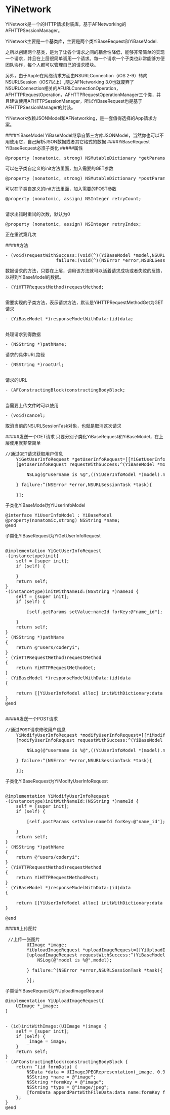 # YiNetwork

YiNetwork是一个的HTTP请求封装库，基于AFNetworking的AFHTTPSessionManager。

YiNetwork主要是一个基类库，主要是两个类YiBaseRequest和YiBaseModel.

之所以创建两个基类，是为了让各个请求之间的耦合性降低，能够非常简单的实现一个请求，并且在上层很简单调用一个请求。每一个请求一个子类也非常能够方便团队协作，每个人都可以管理自己的请求模块。

另外，由于Apple在网络请求方面由NSURLConnection（iOS 2-9）转向NSURLSession（iOS7以上）,随之AFNetworking 3.0也就废弃了NSURLConnection相关的AFURLConnectionOperation，AFHTTPRequestOperation，AFHTTPRequestOperationManager三个类，并且建议使用AFHTTPSessionManager，所以YiBaseRequest也是基于AFHTTPSessionManager的封装。

YiNetwork依赖JSONModel和AFNetworking，是一套值得选择的App请求方案。



####YiBaseModel
YiBaseModel继承自第三方库JSONModel，当然你也可以不用使用它，自己解析JSON数据或者其它格式的数据
####YiBaseRequest
YiBaseRequest必须子类化
#####属性
<pre>
@property (nonatomic, strong) NSMutableDictionary *getParams;
</pre>
可以在子类自定义的init方法里面，加入需要的GET参数
<pre>
@property (nonatomic, strong) NSMutableDictionary *postParams;
</pre>
可以在子类自定义的init方法里面，加入需要的POST参数

<pre>
@property (nonatomic, assign) NSInteger retryCount;

</pre>
请求出错时重试的次数，默认为0
<pre>
@property (nonatomic, assign) NSInteger retryIndex;
</pre>
正在重试第几次

#####方法
<pre>
- (void)requestWithSuccess:(void(^)(YiBaseModel *model,NSURLSessionTask *task))success
                   failure:(void(^)(NSError *error,NSURLSessionTask *task))failure;
</pre>
数据请求的方法，只要在上层，调用该方法就可以活着请求成功或者失败的反馈，以得到YiBaseModel的数据。

<pre>
- (YiHTTPRequestMethod)requestMethod;

</pre>
需要实现的子类方法，表示请求方法，默认是YiHTTPRequestMethodGet为GET请求
<pre>
- (YiBaseModel *)responseModelWithData:(id)data;

</pre>
处理请求到得数据



<pre>
- (NSString *)pathName;
</pre>
请求的具体URL路径
<pre>
- (NSString *)rootUrl;

</pre>
请求的URL
<pre>
- (AFConstructingBlock)constructingBodyBlock;

</pre>
当需要上传文件时可以使用

<pre>
- (void)cancel;
</pre>
取消当前的NSURLSessionTask对象，也就是取消这次请求

#####发送一个GET请求
只要分别子类化YiBaseRequest和YiBaseModel，在上层使用就非常简单

<pre>
//通过GET请求获取用户信息
    YiGetUserInfoRequest *getUserInfoRequest=[[YiGetUserInfoRequest alloc] init];
    [getUserInfoRequest requestWithSuccess:^(YiBaseModel *model,NSURLSessionTask *task){
        
        NSLog(@"username is %@",((YiUserInfoModel *)model).name);
        
    } failure:^(NSError *error,NSURLSessionTask *task){
        
    }];
</pre>

子类化YiBaseModel为YiUserInfoModel
<pre>
@interface YiUserInfoModel : YiBaseModel
@property(nonatomic,strong) NSString<Optional> *name;
@end
</pre>

子类化YiBaseRequest为YiGetUserInfoRequest
<pre>

@implementation YiGetUserInfoRequest
-(instancetype)init{
    self = [super init];
    if (self) {
        
    }
    return self;
}
-(instancetype)initWithNameId:(NSString *)nameId {
    self = [super init];
    if (self) {
        
        [self.getParams setValue:nameId forKey:@"name_id"];
        
    }
    return self;
}
- (NSString *)pathName
{
    return @"users/coderyi";
}
- (YiHTTPRequestMethod)requestMethod
{
    return YiHTTPRequestMethodGet;
}
- (YiBaseModel *)responseModelWithData:(id)data
{
    
    return [[YiUserInfoModel alloc] initWithDictionary:data error:nil];
}
@end

</pre>



#####发送一个POST请求
<pre>
//通过POST请求修改用户信息
    YiModifyUserInfoRequest *modifyUserInfoRequest=[[YiModifyUserInfoRequest alloc] initWithNameId:@"coderyi"];
    [modifyUserInfoRequest requestWithSuccess:^(YiBaseModel *model,NSURLSessionTask *task){
        
        NSLog(@"username is %@",((YiUserInfoModel *)model).name);
        
    } failure:^(NSError *error,NSURLSessionTask *task){
        
    }];
</pre>
子类化YiBaseRequest为YiModifyUserInfoRequest
<pre>

@implementation YiModifyUserInfoRequest
-(instancetype)initWithNameId:(NSString *)nameId {
    self = [super init];
    if (self) {
        
        [self.postParams setValue:nameId forKey:@"name_id"];
        
    }
    return self;
}
- (NSString *)pathName
{
    return @"users/coderyi";
}
- (YiHTTPRequestMethod)requestMethod
{
    return YiHTTPRequestMethodPost;
}
- (YiBaseModel *)responseModelWithData:(id)data
{
    
    return [[YiUserInfoModel alloc] initWithDictionary:data error:nil];
}

@end
</pre>




#####上传图片
<pre>
 //上传一张图片
        UIImage *image;
        YiUploadImageRequest *uploadImageRequest=[[YiUploadImageRequest alloc] initWithImage:image];
        [uploadImageRequest requestWithSuccess:^(YiBaseModel *model,NSURLSessionTask *task){
            NSLog(@"model is %@",model);
    
        } failure:^(NSError *error,NSURLSessionTask *task){
            
        }];
</pre>
子类话YiBaseRequest为YiUploadImageRequest
<pre>
@implementation YiUploadImageRequest{
    UIImage *_image;
}


- (id)initWithImage:(UIImage *)image {
    self = [super init];
    if (self) {
        _image = image;
    }
    return self;
}
- (AFConstructingBlock)constructingBodyBlock {
    return ^(id<AFMultipartFormData> formData) {
        NSData *data = UIImageJPEGRepresentation(_image, 0.9);
        NSString *name = @"image";
        NSString *formKey = @"image";
        NSString *type = @"image/jpeg";
        [formData appendPartWithFileData:data name:formKey fileName:name mimeType:type];
    };
}
@end
</pre>